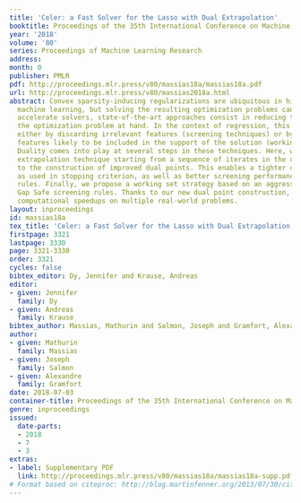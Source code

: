 ```yaml
---
title: 'Celer: a Fast Solver for the Lasso with Dual Extrapolation'
booktitle: Proceedings of the 35th International Conference on Machine Learning
year: '2018'
volume: '80'
series: Proceedings of Machine Learning Research
address: 
month: 0
publisher: PMLR
pdf: http://proceedings.mlr.press/v80/massias18a/massias18a.pdf
url: http://proceedings.mlr.press/v80/massias2018a.html
abstract: Convex sparsity-inducing regularizations are ubiquitous in high-dimensional
  machine learning, but solving the resulting optimization problems can be slow. To
  accelerate solvers, state-of-the-art approaches consist in reducing the size of
  the optimization problem at hand. In the context of regression, this can be achieved
  either by discarding irrelevant features (screening techniques) or by prioritizing
  features likely to be included in the support of the solution (working set techniques).
  Duality comes into play at several steps in these techniques. Here, we propose an
  extrapolation technique starting from a sequence of iterates in the dual that leads
  to the construction of improved dual points. This enables a tighter control of optimality
  as used in stopping criterion, as well as better screening performance of Gap Safe
  rules. Finally, we propose a working set strategy based on an aggressive use of
  Gap Safe screening rules. Thanks to our new dual point construction, we show significant
  computational speedups on multiple real-world problems.
layout: inproceedings
id: massias18a
tex_title: 'Celer: a Fast Solver for the Lasso with Dual Extrapolation'
firstpage: 3321
lastpage: 3330
page: 3321-3330
order: 3321
cycles: false
bibtex_editor: Dy, Jennifer and Krause, Andreas
editor:
- given: Jennifer
  family: Dy
- given: Andreas
  family: Krause
bibtex_author: Massias, Mathurin and Salmon, Joseph and Gramfort, Alexandre
author:
- given: Mathurin
  family: Massias
- given: Joseph
  family: Salmon
- given: Alexandre
  family: Gramfort
date: 2018-07-03
container-title: Proceedings of the 35th International Conference on Machine Learning
genre: inproceedings
issued:
  date-parts:
  - 2018
  - 7
  - 3
extras:
- label: Supplementary PDF
  link: http://proceedings.mlr.press/v80/massias18a/massias18a-supp.pdf
# Format based on citeproc: http://blog.martinfenner.org/2013/07/30/citeproc-yaml-for-bibliographies/
---
```

